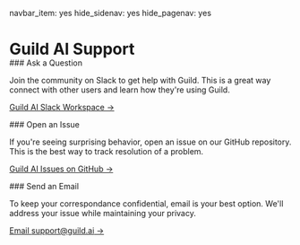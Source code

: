 navbar_item: yes
hide_sidenav: yes
hide_pagenav: yes

<div id="get-started-fab"></div>

# Guild AI Support

<div class="row" style="margin-top:-20px"></div>

<div class="col col-lg-4" markdown="1">
### <i class="fab fa-slack"></i> Ask a Question

Join the community on Slack to get help with Guild. This is a great
way connect with other users and learn how they're using Guild.

[Guild AI Slack Workspace ->](alias:slack)
</div>

<div class="col col-lg-4" markdown="1">
### <i class="fab fa-github"></i> Open an Issue

If you're seeing surprising behavior, open an issue on our GitHub
repository. This is the best way to track resolution of a problem.

[Guild AI Issues on GitHub ->](alias:open-issue)
</div>

<div class="col col-lg-4" markdown="1">
### <i class="far fa-paper-plane"></i> Send an Email

To keep your correspondance confidential, email is your best
option. We'll address your issue while maintaining your privacy.

[Email support@guild.ai ->](mailto:support@guild.ai)
</div>
